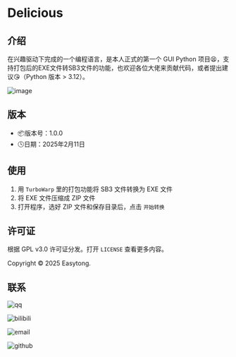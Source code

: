 # Delicious
## 介绍

在兴趣驱动下完成的一个编程语言，是本人正式的第一个 GUI Python 项目😫，支持打包后的EXE文件转SB3文件的功能，也欢迎各位大佬来贡献代码，或者提出建议😘（Python 版本 > 3.12）。

![image](https://github.com/user-attachments/assets/aae4a550-704e-42cc-a90c-fe46c5f6c0e2)

## 版本
- 📦版本号：1.0.0
- 🕓日期：2025年2月11日

## 使用
1. 用 `TurboWarp` 里的打包功能将 SB3 文件转换为 EXE 文件
2. 将 EXE 文件压缩成 ZIP 文件
3. 打开程序，选好 ZIP 文件和保存目录后，点击 `开始转换`

## 许可证

根据 GPL v3.0 许可证分发。打开 `LICENSE` 查看更多内容。

Copyright © 2025 Easytong.

## 联系

![qq](https://img.shields.io/badge/QQ-3661724417_Easytong-aqua)

![bilibili](https://img.shields.io/badge/Bilibili-3546576561637431_Easytong-red)

![email](https://img.shields.io/badge/Email-helloeasytong%40outlook.com-blue)

![github](https://img.shields.io/badge/GitHub-HelloEasytong-green?logo=github)



